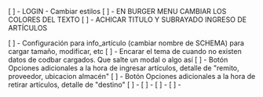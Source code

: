 
[ ] - LOGIN - Cambiar estilos
[ ] - EN BURGER MENU CAMBIAR LOS COLORES DEL TEXTO
[ ] - ACHICAR TITULO Y SUBRAYADO INGRESO DE ARTÍCULOS

[ ] - Configuración para info_artículo (cambiar nombre de SCHEMA) para cargar tamaño, modificar, etc
[ ] - Encarar el tema de cuando no existen datos de codbar cargados. Que salte un modal o algo así
[ ] - Botón Opciones adicionales a la hora de ingresar artículos, detalle de "remito, proveedor, ubicacion almacén"
[ ] - Botón Opciones adicionales a la hora de retirar artículos, detalle de "destino" 
[ ] - 
[ ] - 
[ ] - 
[ ] - 